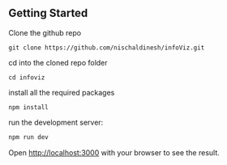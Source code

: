 ## Getting Started

Clone the github repo
```
git clone https://github.com/nischaldinesh/infoViz.git
```

cd into the cloned repo folder
```
cd infoviz
```

install all the required packages
```
npm install
```

run the development server:

```bash
npm run dev
```

Open [http://localhost:3000](http://localhost:3000) with your browser to see the result.

